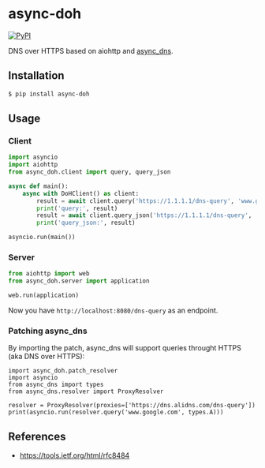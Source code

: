# async-doh

[![PyPI](https://img.shields.io/pypi/v/async-doh.svg)]()

DNS over HTTPS based on aiohttp and [async_dns](https://github.com/gera2ld/async_dns).

## Installation

```sh
$ pip install async-doh
```

## Usage

### Client

```py
import asyncio
import aiohttp
from async_doh.client import query, query_json

async def main():
    async with DoHClient() as client:
        result = await client.query('https://1.1.1.1/dns-query', 'www.google.com', 'A')
        print('query:', result)
        result = await client.query_json('https://1.1.1.1/dns-query', 'www.google.com', 'A')
        print('query_json:', result)

asyncio.run(main())
```

### Server

```py
from aiohttp import web
from async_doh.server import application

web.run(application)
```

Now you have `http://localhost:8080/dns-query` as an endpoint.

### Patching async_dns

By importing the patch, async_dns will support queries throught HTTPS (aka DNS over HTTPS):

```
import async_doh.patch_resolver
import asyncio
from async_dns import types
from async_dns.resolver import ProxyResolver

resolver = ProxyResolver(proxies=['https://dns.alidns.com/dns-query'])
print(asyncio.run(resolver.query('www.google.com', types.A)))
```

## References

- <https://tools.ietf.org/html/rfc8484>
